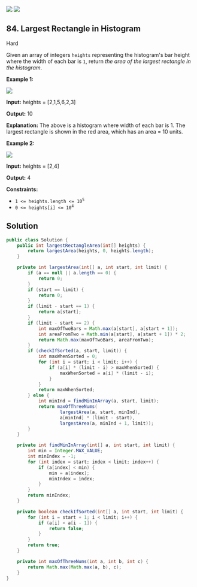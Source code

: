 [![](https://img.shields.io/github/stars/javadev/LeetCode-in-Java?label=Stars&style=flat-square)](https://github.com/javadev/LeetCode-in-Java)
[![](https://img.shields.io/github/forks/javadev/LeetCode-in-Java?label=Fork%20me%20on%20GitHub%20&style=flat-square)](https://github.com/javadev/LeetCode-in-Java/fork)

## 84\. Largest Rectangle in Histogram

Hard

Given an array of integers `heights` representing the histogram's bar height where the width of each bar is `1`, return _the area of the largest rectangle in the histogram_.

**Example 1:**

![](https://assets.leetcode.com/uploads/2021/01/04/histogram.jpg)

**Input:** heights = [2,1,5,6,2,3]

**Output:** 10

**Explanation:** The above is a histogram where width of each bar is 1. The largest rectangle is shown in the red area, which has an area = 10 units. 

**Example 2:**

![](https://assets.leetcode.com/uploads/2021/01/04/histogram-1.jpg)

**Input:** heights = [2,4]

**Output:** 4 

**Constraints:**

*   <code>1 <= heights.length <= 10<sup>5</sup></code>
*   <code>0 <= heights[i] <= 10<sup>4</sup></code>

## Solution

```java
public class Solution {
    public int largestRectangleArea(int[] heights) {
        return largestArea(heights, 0, heights.length);
    }

    private int largestArea(int[] a, int start, int limit) {
        if (a == null || a.length == 0) {
            return 0;
        }
        if (start == limit) {
            return 0;
        }
        if (limit - start == 1) {
            return a[start];
        }
        if (limit - start == 2) {
            int maxOfTwoBars = Math.max(a[start], a[start + 1]);
            int areaFromTwo = Math.min(a[start], a[start + 1]) * 2;
            return Math.max(maxOfTwoBars, areaFromTwo);
        }
        if (checkIfSorted(a, start, limit)) {
            int maxWhenSorted = 0;
            for (int i = start; i < limit; i++) {
                if (a[i] * (limit - i) > maxWhenSorted) {
                    maxWhenSorted = a[i] * (limit - i);
                }
            }
            return maxWhenSorted;
        } else {
            int minInd = findMinInArray(a, start, limit);
            return maxOfThreeNums(
                    largestArea(a, start, minInd),
                    a[minInd] * (limit - start),
                    largestArea(a, minInd + 1, limit));
        }
    }

    private int findMinInArray(int[] a, int start, int limit) {
        int min = Integer.MAX_VALUE;
        int minIndex = -1;
        for (int index = start; index < limit; index++) {
            if (a[index] < min) {
                min = a[index];
                minIndex = index;
            }
        }
        return minIndex;
    }

    private boolean checkIfSorted(int[] a, int start, int limit) {
        for (int i = start + 1; i < limit; i++) {
            if (a[i] < a[i - 1]) {
                return false;
            }
        }
        return true;
    }

    private int maxOfThreeNums(int a, int b, int c) {
        return Math.max(Math.max(a, b), c);
    }
}
```